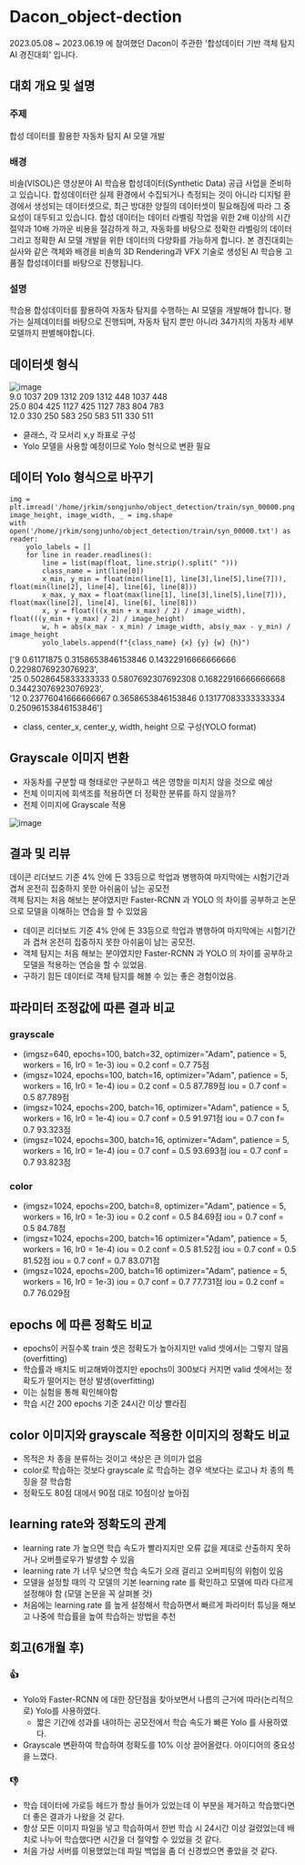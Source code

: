 # Dacon_object-dection
2023.05.08 ~ 2023.06.19 에 참여했던 Dacon이 주관한 '합성데이터 기반 객체 탐지 AI 경진대회' 입니다.
## 대회 개요 및 설명
### 주제
합성 데이터를 활용한 자동차 탐지 AI 모델 개발
### 배경
비솔(VISOL)은 영상분야 AI 학습용 합성데이터(Synthetic Data) 공급 사업을 준비하고 있습니다.
합성데이터란 실제 환경에서 수집되거나 측정되는 것이 아니라 디지털 환경에서 생성되는 데이터셋으로,
최근 방대한 양질의 데이터셋이 필요해짐에 따라 그 중요성이 대두되고 있습니다.
합성 데이터는 데이터 라벨링 작업을 위한 2배 이상의 시간 절약과 10배 가까운 비용을 절감하게 하고, 자동화를 바탕으로 정확한 라벨링의 데이터 그리고 정확한 AI 모델 개발을 위한 데이터의 다양화를 가능하게 합니다.
본 경진대회는 실사와 같은 객체와 배경을 비솔의 3D Rendering과 VFX 기술로 생성된 AI 학습용 고품질 합성데이터를 바탕으로 진행됩니다.
### 설명
학습용 합성데이터를 활용하여 자동차 탐지를 수행하는 AI 모델을 개발해야 합니다.
평가는 실제데이터를 바탕으로 진행되며, 자동차 탐지 뿐만 아니라 34가지의 자동차 세부모델까지 판별해야합니다.
## 데이터셋 형식
![image](https://github.com/Junoflows/Dacon_object-dection/assets/108385417/79d68e69-fe46-48ee-9032-61e59f8e77b3) <br/>
9.0 1037 209 1312 209 1312 448 1037 448 <br/>
25.0 804 425 1127 425 1127 783 804 783 <br/>
12.0 330 250 583 250 583 511 330 511 <br/>
+ 클래스, 각 모서리 x,y 좌표로 구성
+ Yolo 모델을 사용할 예정이므로 Yolo 형식으로 변환 필요

## 데이터 Yolo 형식으로 바꾸기
```
img = plt.imread('/home/jrkim/songjunho/object_detection/train/syn_00000.png')
image_height, image_width, _ = img.shape
with open('/home/jrkim/songjunho/object_detection/train/syn_00000.txt') as reader:
    yolo_labels = []
    for line in reader.readlines():
        line = list(map(float, line.strip().split(" ")))
        class_name = int(line[0])
        x_min, y_min = float(min(line[1], line[3],line[5],line[7])), float(min(line[2], line[4], line[6], line[8]))
        x_max, y_max = float(max(line[1], line[3],line[5],line[7])), float(max(line[2], line[4], line[6], line[8]))
        x, y = float(((x_min + x_max) / 2) / image_width), float(((y_min + y_max) / 2) / image_height)
        w, h = abs(x_max - x_min) / image_width, abs(y_max - y_min) / image_height
        yolo_labels.append(f"{class_name} {x} {y} {w} {h}")
```
['9 0.61171875 0.3158653846153846 0.14322916666666666 0.2298076923076923', <br/>
 '25 0.5028645833333333 0.5807692307692308 0.16822916666666668 0.34423076923076923', <br/>
 '12 0.23776041666666667 0.3658653846153846 0.13177083333333334 0.25096153846153846'] <br/>

+ class, center_x, center_y, width, height 으로 구성(YOLO format)

## Grayscale 이미지 변환
+ 자동차를 구분할 때 형태로만 구분하고 색은 영향을 미치지 않을 것으로 예상
+ 전체 이미지에 회색조를 적용하면 더 정확한 분류를 하지 않을까?
+ 전체 이미지에 Grayscale 적용

![image](https://github.com/Junoflows/Dacon_object-dection/assets/108385417/a75cceaa-93d9-4a2a-8bfc-c3d03e7417ca)

## 결과 및 리뷰
데이콘 리더보드 기준 4% 안에 든 33등으로 학업과 병행하여 마지막에는 시험기간과 겹쳐 온전히 집중하지 못한 아쉬움이 남는 공모전  
객체 탐지는 처음 해보는 분야였지만 Faster-RCNN 과 YOLO 의 차이를 공부하고 논문으로 모델을 이해하는 연습을 할 수 있었음
+ 데이콘 리더보드 기준 4% 안에 든 33등으로 학업과 병행하여 마지막에는 시험기간과 겹쳐 온전히 집중하지 못한 아쉬움이 남는 공모전.  
+ 객체 탐지는 처음 해보는 분야였지만 Faster-RCNN 과 YOLO 의 차이를 공부하고 모델을 적용하는 연습을 할 수 있었음.
+ 구하기 힘든 데이터로 객체 탐지를 해볼 수 있는 좋은 경험이었음.

## 파라미터 조정값에 따른 결과 비교
### grayscale
+ (imgsz=640, epochs=100, batch=32, optimizer="Adam", patience = 5, workers = 16, lr0 = 1e-3)
iou = 0.2 conf = 0.7 75점
+ (imgsz=1024, epochs=100, batch=16, optimizer="Adam", patience = 5, workers = 16, lr0 = 1e-4)
iou = 0.2 conf = 0.5 87.789점
iou = 0.7 conf = 0.5 87.789점
+ (imgsz=1024, epochs=200, batch=16, optimizer="Adam", patience = 5, workers = 16, lr0 = 1e-4)
iou = 0.7 conf = 0.5 91.971점
iou = 0.7 con f= 0.7 93.323점
+ (imgsz=1024, epochs=300, batch=16, optimizer="Adam", patience = 5, workers = 16, lr0 = 1e-4)
iou = 0.7 conf = 0.5 93.693점
iou = 0.7 conf = 0.7 93.823점
### color
+ (imgsz=1024, epochs=200, batch=8, optimizer="Adam", patience = 5, workers = 16, lr0 = 1e-3)
iou = 0.2 conf = 0.5 84.69점
iou = 0.7 conf = 0.5 84.78점
+ (imgsz=1024, epochs=200, batch=16 optimizer="Adam", patience = 5, workers = 16, lr0 = 1e-4)
iou = 0.2 conf = 0.5 81.52점
iou = 0.7 conf = 0.5 81.52점
iou = 0.7 conf = 0.7 83.071점
+ (imgsz=1024, epochs=200, batch=16 optimizer="Adam", patience = 5, workers = 16, lr0 = 1e-3)
iou = 0.7 conf = 0.7 77.731점
iou = 0.2  conf = 0.7 76.029점


## epochs 에 따른 정확도 비교
+ epochs이 커질수록 train 셋은 정확도가 높아지지만 valid 셋에서는 그렇지 않음 (overfitting)
+ 학습률과 배치도 비교해봐야겠지만 epochs이 300보다 커지면 valid 셋에서는 정확도가 떨어지는 현상 발생(overfitting)
+ 이는 실험을 통해 확인해야함
+ 학습 시간 200 epochs 기준 24시간 이상 빨라짐

## color 이미지와 grayscale 적용한 이미지의 정확도 비교
+ 목적은 차 종을 분류하는 것이고 색상은 큰 의미가 없음
+ color로 학습하는 것보다 grayscale 로 학습하는 경우 색보다는 로고나 차 종의 특징을 잘 학습함
+ 정확도도 80점 대에서 90점 대로 10점이상 높아짐
## learning rate와 정확도의 관계
+ learning rate 가 높으면 학습 속도가 빨라지지만 오류 값을 제대로 산출하지 못하거나 오버플로우가 발생할 수 있음
+ learning rate 가 너무 낮으면 학습 속도가 오래 걸리고 오버피팅의 위험이 있음
+ 모델을 설정할 때의 각 모델의 기본 learning rate 를 확인하고 모델에 따라 다르게 설정해야 함 (모델 논문을 꼭 살펴볼 것)
+ 처음에는 learning rate 를 높게 설정해서 학습하면서 빠르게 파라미터 튜닝을 해보고 나중에 학습률을 높여 학습하는 방법을 추천
## 회고(6개월 후)
### 👍
+ Yolo와 Faster-RCNN 에 대한 장단점을 찾아보면서 나름의 근거에 따라(논리적으로) Yolo를 사용하였다.
  + 짧은 기간에 성과를 내야하는 공모전에서 학습 속도가 빠른 Yolo 를 사용하였다.
+ Grayscale 변환하여 학습하여 정확도를 10% 이상 끌어올렸다. 아이디어의 중요성을 느꼈다.
### 👎
+ 학습 데이터에 가로등 헤드가 항상 들어가 있었는데 이 부분을 제거하고 학습했다면 더 좋은 결과가 나왔을 것 같다.
+ 항상 모든 이미지 파일을 넣고 학습하여서 한번 학습 시 24시간 이상 걸렸었는데 배치로 나누어 학습했다면 시간을 더 절약할 수 있었을 것 같다.
+ 처음 가상 서버를 이용했었는데 파일 백업을 좀 더 신경썼으면 좋았을 것 같다.
